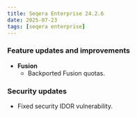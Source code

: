 ```yaml
---
title: Seqera Enterprise 24.2.6
date: 2025-07-23
tags: [seqera enterprise]
---
```


### Feature updates and improvements

- **Fusion**
    - Backported Fusion quotas.

### Security updates

- Fixed security IDOR vulnerability.
